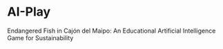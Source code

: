 # AI-Play
Endangered Fish in Cajón del Maipo: An Educational Artificial Intelligence Game for Sustainability
